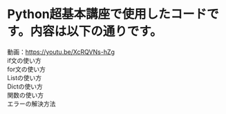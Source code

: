 # Python超基本講座で使用したコードです。内容は以下の通りです。
動画：https://youtu.be/XcRQVNs-hZg<br>
if文の使い方<br>
for文の使い方<br>
Listの使い方<br>
Dictの使い方<br>
関数の使い方<br>
エラーの解決方法<br>
